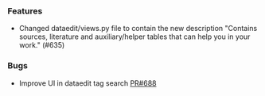### Features

* Changed dataedit/views.py file to contain the new description "Contains sources, literature and auxiliary/helper tables that can help you in your work." (#635)

### Bugs

* Improve UI in dataedit tag search [PR#688](https://github.com/OpenEnergyPlatform/oeplatform/pull/688)
